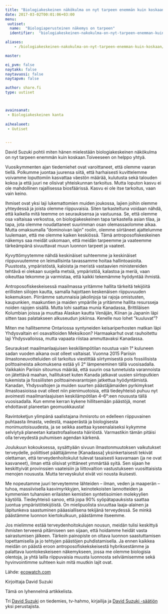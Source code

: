 ```yaml
---
title: "Biologiakeskeinen näkökulma on nyt tarpeen enemmän kuin koskaan"
date: 2017-03-02T00:01:06+03:00
menu:
 uutiset:
  name:  "Biologiaperusteinen näkemys on tarpeen"
  identifier:  "biologiakeskeinen-nakokulma-on-nyt-tarpeen-enemman-kuin-koskaan"

aliases:
    - /biologiakeskeinen-nakokulma-on-nyt-tarpeen-enemman-kuin-koskaan/

master:

ei_pvm: false
naytakk: false
naytavuosi: false
naytapvm: false

author: share.fi
type: uutiset



avainsanat:
 - Biologiakeskeinen kanta
 
aihealueet:
 - Uutiset
 

---
```



<p class="alustus">David Suzuki pohtii miten hänen mielestään biologiakeskeinen näkökulma on nyt tarpeen enemmän kuin koskaan.Toiveeseen on helppo yhtyä.</p>

<p>Vuosikymmenten ajan tiedemiehet ovat varoittaneet, että olemme vaaran tiellä. Polkumme juontaa juurensa siitä, että harhaisesti kuvittelemme voivamme loputtomiin kasvattaa väestön määrää, kulutusta sekä talouden kokoa ja että juuri ne olisivat yhteiskunnan tarkoitus. Mutta loputon kasvu ei ole mahdollinen rajallisessa biosfäärissä. Kasvu ei ole itse tarkoitus, vaan vain keino.</p>
<p>Ihmiset ovat yksi laji lukemattomien muiden joukossa, lajien joihin olemme yhteydessä ja joista olemme riippuvaisia. Siten tarkasteltuna voidaan nähdä, että kaikella mitä teemme on seurauksensa ja vastuunsa. Se, että olemme osa valtaisaa verkostoa, on biologiakeskeinen tapa tarkastella asian tilaa, ja tapa, jota olemme noudattaneet suurimman osan olemassaolomme aikaa. Mutta omaksumalla ”dominoivan lajin” roolin, olemme siirtäneet ajattelumme luulemaan, että me olemme kaiken keskiössä. Tämä antroposofiskeskeinen näkemys saa meidät uskomaan, että meidän tarpeemme ja vaateemme tärkeämpänä sivuuttavat muun luonnon tarpeet ja vaateet.</p>
<p>Kyvyttömyytemme nähdä keskinäiset suhteemme ja keskinäiset riippuvuutemme on leimallisinta tavassamme hoitaa hallintoasioita. Puustosta, ympäristöstä, kaloista ja meristä vastaavien ministereiden tehtävä ei olekaan suojella metsiä, ympäristöä, kalastoa ja meriä, vaan oikeuttaa tekomme ja varmistaa, että kaikki tekemämme hyödyntää ihmistä.</p>
<p>Antroposofiskeskeisessä maailmassa yritämme hallita tärkeitä tekijöitä erillisten siilojen kautta, samalla hajottaen keskenäisen riippuvuuden kokemuksen. Piirrämme satunnaisia jakolinjoja tai rajoja omistusten, kaupunkien, maakuntien ja maiden ympärille ja yritämme hallita resursseja noiden rajojen sisällä. Mutta lohi saattaa munia Kanadassa, Brittiläisen Kolumbian joissa ja muuttaa Alaskan kautta Venäjän, Kiinan ja Japanin läpi sitten taas palatakseen alkuseudun jokiinsa. Kenelle nuo lohet ”kuuluvat”?</p>
<p>Miten me hallitsemme Ontariossa syntyneiden keisariperhosten matkan läpi Yhdysvaltain eri osavaltioiden Meksikoon? Harmaakarhut ovat rauhoitettu laji Yhdysvalloissa, mutta vapaata riistaa ammuttavaksi Kanadassa.</p>
<p>Seuraukset maailmanlaajuisen keskilämpötilan noustua vain 1° kuluneen sadan vuoden aikana ovat olleet valtaisat. Vuonna 2015 Pariisin ilmastoneuvotteluiden oli tarkoitus viestittää siirtymisestä pois fossiilisista polttoaineista aikomuksena estää yli 2° lämpeneminen tällä vuosisadalla. Vaikkakin Pariisin sitoumus määrää, että suurin osa tunnetuista varannoista on jätettävä maahan, hallitukset kuten Kanada jatkavat uusien siirtoputkien tukemista ja fossiilisten polttoainevarantojen jatkettua hyödyntämistä. Kanadan, Yhdysvaltojen ja muiden suurten päästäjämaiden pyrkimykset ilmastoasioissa ovat olleet niin pienimuotoisia, että tiedeyhteisö puhuu nyt avoimesti maailmanlaajuisen keskilämpötilan 4–6°:een noususta tällä vuosisadalla. Kun emme kerran kykene hillitsemään päästöjä, monet ehdottavat planeetan geomuokkausta!</p>
<p>Ravintoketjun ylimpänä saalistajana ihmisrotu on edelleen riippuvainen puhtaasta ilmasta, vedestä, maaperästä ja biologisesta monimuotoisuudesta, ja se seikka asettaa kyseenalaiseksi kykymme selviytyä planeetan katastrofaalisesta häiriöstä. Varmastikin tämän pitäisi olla terveydestä puhumisen agendan kärkenä.</p>
<p>Joulukuun kokouksessa, sysättyään sivuun ilmastonmuutoksen vaikutukset terveydelle, poliittiset päättäjämme [Kanadassa] yksinkertaisesti tekivät olettaman, että terveydenhoitokulut tulevat tasaisesti kasvamaan (ja ne ovat kasvaneet), ilman että olisivat yrittäneet ymmärtää syitä. Sen sijaan he keskittyivät provinssien vaateisiin ja liittovaltion vastustukseen vuosittaisista menojen noususta. Mutta terveyskulut eivät voi nousta ikuisesti.</p>
<p>Me nopeutamme juuri terveytemme lähteiden – ilman, veden ja maaperän – tuhoa, massiivisella kasvimyrkkyjen, keinotekoisten lannotteiden ja kymmenien tuhansien erilaisten kemistien syntetisoimien molekyylien käytöllä. Tiedeyhteisö sanoo, että jopa 90% syöpätapauksista saattaa juontua ympäristötekijöistä. On mielipuolista sivuuttaa laaja-alainen ja läpitunkeva saastuminen pääasiallisena tekijänä terveydessä. Se minkä päästämme luonnon kiertokulkuun, päästämme itseemme.</p>
<p>Jos mielimme estää terveydenhoitokulujen nousun, meidän tulisi keskittyä ihmisten terveenä pitämiseen sen sijaan, että hoidamme heidät vasta sairastumisen jälkeen. Tärkein painopiste on oltava luonnon saastuttamisen lopettamisella ja jo tehtyjen päästöjen puhdistamisella. Ja ennen kaikkea meidän on päästä eroon antroposofiskekskeisestä hybriksestämme ja palattava luontokeskeiseen näkemykseen, jossa me olemme biologisia olentoja, ja yhtä lailla riippuvaisia muusta luonnosta selviämisemme sekä hyvinvointimme suhteen kuin mitä muutkin lajit ovat.</p>
<p>Lähde: <a rel="nofollow" href="https://ecowatch.com" target="_blank" class="external">ecowatch.com</a> </p>
<p>Kirjoittaja David Suzuki</p>
<p>Tämä on lyhennelmä artikkelista.</p>
<p>Tri <a href="http://davidsuzuki.org/david/" target="_blank" class="external" rel="nofollow">David Suzuki</a> on tiedemies, tv-hahmo, kirjailija ja <a rel="nofollow" href="http://www.davidsuzuki.org/" target="_blank" class="external">David Suzuki -säätiön</a> yksi perustajista.</p>